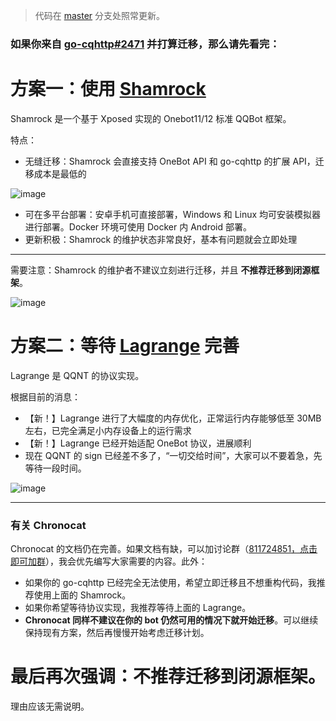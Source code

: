 > 代码在 [master](https://github.com/chrononeko/chronocat/tree/master) 分支处照常更新。

### 如果你来自 [go-cqhttp#2471](https://github.com/Mrs4s/go-cqhttp/issues/2471) 并打算迁移，那么请先看完：

# 方案一：使用 [Shamrock](https://github.com/linxinrao/Shamrock)

Shamrock 是一个基于 Xposed 实现的 Onebot11/12 标准 QQBot 框架。

特点：

- 无缝迁移：Shamrock 会直接支持 OneBot API 和 go-cqhttp 的扩展 API，迁移成本是最低的

![image](https://github.com/chrononeko/bugtracker/assets/20179549/7dd24be9-aa7f-4a3e-9066-2619019860fa)

- 可在多平台部署：安卓手机可直接部署，Windows 和 Linux 均可安装模拟器进行部署。Docker 环境可使用 Docker 内 Android 部署。
- 更新积极：Shamrock 的维护状态非常良好，基本有问题就会立即处理

---

需要注意：Shamrock 的维护者不建议立刻进行迁移，并且 **不推荐迁移到闭源框架**。

![image](https://github.com/chrononeko/bugtracker/assets/20179549/22bc1b63-d563-48b6-bbab-c12422a8cc23)

# 方案二：等待 [Lagrange](https://github.com/Linwenxuan05/Lagrange.Core) 完善

Lagrange 是 QQNT 的协议实现。

根据目前的消息：

- 【新！】Lagrange 进行了大幅度的内存优化，正常运行内存能够低至 30MB 左右，已完全满足小内存设备上的运行需求
- 【新！】Lagrange 已经开始适配 OneBot 协议，进展顺利
- 现在 QQNT 的 sign 已经差不多了，“一切交给时间”，大家可以不要着急，先等待一段时间。

![image](https://github.com/chrononeko/bugtracker/assets/20179549/258e46ff-ee09-4fc2-aa0d-c2503f6f755e)

---

### 有关 Chronocat

Chronocat 的文档仍在完善。如果文档有缺，可以加讨论群（[811724851，点击即可加群](http://qm.qq.com/cgi-bin/qm/qr?_wv=1027&k=xX4FW_xMucouwJ8ZhaJ49nQSFEmBNmO1&authKey=4zuRY8%2BK6rpGD9yHwZU1CODaI8IndZWwkJyK8KITbAzjJEq23%2BIFwxD0PS7gm%2FB%2F&noverify=0&group_code=811724851)），我会优先编写大家需要的内容。此外：

- 如果你的 go-cqhttp 已经完全无法使用，希望立即迁移且不想重构代码，我推荐使用上面的 Shamrock。
- 如果你希望等待协议实现，我推荐等待上面的 Lagrange。
- **Chronocat 同样不建议在你的 bot 仍然可用的情况下就开始迁移**。可以继续保持现有方案，然后再慢慢开始考虑迁移计划。

# 最后再次强调：不推荐迁移到闭源框架。

理由应该无需说明。
